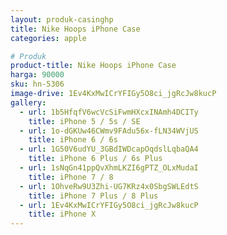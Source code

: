 ```yaml
---
layout: produk-casinghp
title: Nike Hoops iPhone Case
categories: apple

# Produk
product-title: Nike Hoops iPhone Case
harga: 90000
sku: hn-5306
image-drive: 1Ev4KxMwICrYFIGy5O8ci_jgRcJw8kucP
gallery:
  - url: 1b5HfqfV6wcVcSiFwmHXcxINAmh4DCITy
    title: iPhone 5 / 5s / SE
  - url: 1o-dGKUw46CWmv9FAdu56x-fLN34WVjUS
    title: iPhone 6 / 6s
  - url: 1G50V6udYU_3GBdIWDcapOqdslLqbaQA4
    title: iPhone 6 Plus / 6s Plus
  - url: 1sNqGn41ppQvXhmLKZI6gPTZ_OLxMudaI
    title: iPhone 7 / 8
  - url: 1OhveRw9U3Zhi-UG7KRz4x0SbgSWLEdtS
    title: iPhone 7 Plus / 8 Plus
  - url: 1Ev4KxMwICrYFIGy5O8ci_jgRcJw8kucP
    title: iPhone X
---
```

